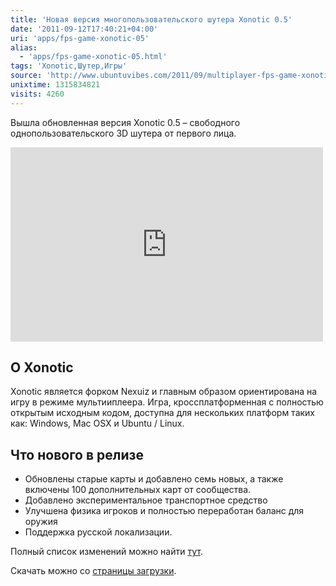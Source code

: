 ```yaml
---
title: 'Новая версия многопользовательского шутера Xonotic 0.5'
date: '2011-09-12T17:40:21+04:00'
uri: 'apps/fps-game-xonotic-05'
alias: 
  - 'apps/fps-game-xonotic-05.html'
tags: 'Xonotic,Шутер,Игры'
source: 'http://www.ubuntuvibes.com/2011/09/multiplayer-fps-game-xonotic-05.html'
unixtime: 1315834821
visits: 4260
---
```

Вышла обновленная версия Xonotic 0.5 – свободного однопользовательского 3D шутера от первого лица.

<iframe width="500" height="311" src="http://www.youtube.com/embed/s0k7yIh9gjA" frameborder="0" allowfullscreen=""></iframe>

## О Xonotic

Xonotic является форком Nexuiz и главным образом ориентирована на игру в режиме мультииплеера. Игра, кроссплатформенная с полностью открытым исходным кодом, доступна для нескольких платформ таких как: Windows, Mac OSX и Ubuntu / Linux.

## Что нового в релизе

*   Обновлены старые карты и добавлено семь новых, а также включены 100 дополнительных карт от сообщества.
*   Добавлено экспериментальное транспортное средство
*   Улучшена физика игроков и полностью переработан баланс для оружия
*   Поддержка русской локализации.

Полный список изменений можно найти [тут](http://www.xonotic.org/2011/09/xonotic-0-5-release/).

Скачать можно со [страницы загрузки](http://www.xonotic.org/download/).
